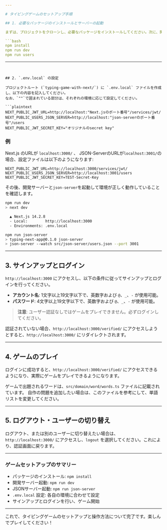 ```yaml
---

# タイピングゲームのセットアップ手順

## 1. 必要なパッケージのインストールとサーバーの起動

まずは、プロジェクトをクローンし、必要なパッケージをインストールしてください。次に、開発サーバーと`json-server`を起動します。

```bash
npm install
npm run dev
npm run users
```

---
```


## 2. `.env.local` の設定

プロジェクトルート (`typing-game-with-next/`) に `.env.local` ファイルを作成し、以下の内容を記入してください。
なお、`""`で囲まれている部分は、それぞれの環境に応じて設定してください。

```plaintext
NEXT_PUBLIC_JWT_URL=http://localhost:"Next.jsのポート番号"/services/jwt/
NEXT_PUBLIC_USERS_JSON_SERVER=http://localhost:"json-serverのポート番号"/users
NEXT_PUBLIC_JWT_SECRET_KEY="オリジナルのsecret key"
```

### **例**

Next.js のURLが `localhost:3000/` 、 JSON-ServerのURLが`localhost:3001/`の場合、設定ファイルは以下のようになります:

```plaintext
NEXT_PUBLIC_JWT_URL=http://localhost:3000/services/jwt/
NEXT_PUBLIC_USERS_JSON_SERVER=http://localhost:3001/users
NEXT_PUBLIC_JWT_SECRET_KEY=TEST-Secret-Key
```

その後、開発サーバーと`json-server`を起動して環境が正しく動作していることを確認します。

```bash
npm run dev
> next dev

  ▲ Next.js 14.2.8
  - Local:        http://localhost:3000
  - Environments: .env.local

npm run json-server
> typing-next-app@0.1.0 json-server
> json-server --watch src/json-server/users.json --port 3001
```

---

## 3. サインアップとログイン

`http://localhost:3000` にアクセスし、以下の条件に従ってサインアップとログインを行ってください。

- **アカウント名**: 1文字以上19文字以下で、英数字および `@`、`_`、`-` が使用可能。
- **パスワード**: 4文字以上19文字以下で、英数字および `@`、`_`、`-` が使用可能。

> **注意**: ユーザー認証なしではゲームをプレイできません。必ずログインしてください。

認証されていない場合、`http://localhost:3000/verified/` にアクセスしようとすると、`http://localhost:3000/` にリダイレクトされます。

---


## 4. ゲームのプレイ

ログインに成功すると、`http://localhost:3000/verified/` にアクセスできるようになり、実際にゲームをプレイできるようになります。

ゲームで出題されるワードは、`src/domain/word/words.ts` ファイルに記載されています。
自作の問題を追加したい場合は、このファイルを参考にして、単語リストを変更してください。

---

## 5. ログアウト・ユーザーの切り替え

ログアウト、または別のユーザーに切り替えたい場合は、`http://localhost:3000/` にアクセスし、`logout` を選択してください。これにより、認証画面に戻ります。

---

### ゲームセットアップのサマリー

- パッケージのインストール: `npm install`
- 開発サーバー起動: `npm run dev`
- JSONサーバー起動: `npm run json-server`
- `.env.local` 設定: 各自の環境に合わせて設定
- サインアップとログインを行い、ゲーム開始

---

これで、タイピングゲームのセットアップと操作方法について完了です。楽しんでプレイしてください！

